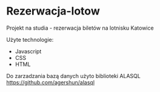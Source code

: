# Rezerwacja-lotow
Projekt na studia - rezerwacja biletów na lotnisku Katowice

Użyte technologie:
- Javascript
- CSS
- HTML

Do zarzadzania bazą danych użyto biblioteki ALASQL https://github.com/agershun/alasql





